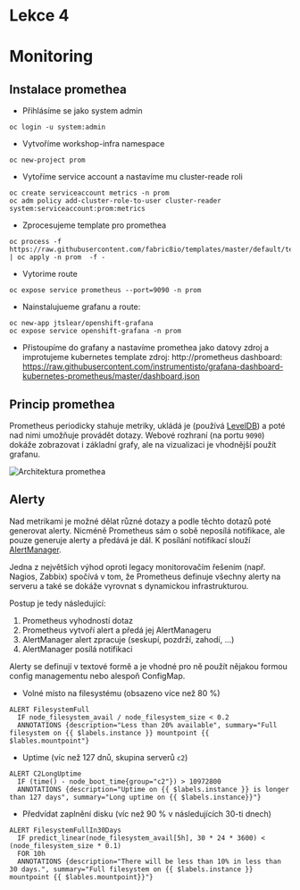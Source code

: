 # Lekce 4

# Monitoring

## Instalace promethea


* Přihlásíme se jako system admin
```
oc login -u system:admin
```
* Vytvoříme workshop-infra namespace
```
oc new-project prom
```
* Vytoříme service account a nastavíme mu cluster-reade roli
```
oc create serviceaccount metrics -n prom
oc adm policy add-cluster-role-to-user cluster-reader system:serviceaccount:prom:metrics
```
* Zprocesujeme template pro promethea
```
oc process -f https://raw.githubusercontent.com/fabric8io/templates/master/default/template/prometheus.json | oc apply -n prom  -f -
```
* Vytorime route
```
oc expose service prometheus --port=9090 -n prom
```

* Nainstalujueme grafanu a route:
```
oc new-app jtslear/openshift-grafana
oc expose service openshift-grafana -n prom
```

* Přistoupíme do grafany a nastavíme promethea jako datovy zdroj a improtujeme kubernetes template
zdroj: http://prometheus
dashboard: https://raw.githubusercontent.com/instrumentisto/grafana-dashboard-kubernetes-prometheus/master/dashboard.json


## Princip promethea

Prometheus periodicky stahuje metriky, ukládá je (používá [LevelDB](https://github.com/google/leveldb)) a poté nad nimi umožňuje provádět dotazy. Webové rozhraní (na portu `9090`) dokáže zobrazovat i základní grafy, ale na vizualizaci je vhodnější použít grafanu.


![Architektura promethea](https://prometheus.io/assets/architecture.svg)

## Alerty

Nad metrikami je možné dělat různé dotazy a podle těchto dotazů poté generovat alerty. Nicméně Prometheus sám o sobě neposílá notifikace, ale pouze generuje alerty a předává je dál. K posílání notifikací slouží [AlertManager](https://github.com/prometheus/alertmanager).

Jedna z největších výhod oproti legacy monitorovačím řešením (např. Nagios, Zabbix) spočívá v tom, že Prometheus definuje všechny alerty na serveru a také se dokáže vyrovnat s dynamickou infrastrukturou.


Postup je tedy následující:

1. Prometheus vyhodností dotaz
2. Prometheus vytvoří alert a předá jej AlertManageru
3. AlertManager alert zpracuje (seskupí, pozdrží, zahodí, ...)
4. AlertManager posílá notifikaci

Alerty se definují v textové formě a je vhodné pro ně použít nějakou formou config managementu nebo alespoň ConfigMap.

* Volné místo na filesystému (obsazeno více než 80 %)

```
ALERT FilesystemFull
  IF node_filesystem_avail / node_filesystem_size < 0.2
  ANNOTATIONS {description="Less than 20% available", summary="Full filesystem on {{ $labels.instance }} mountpoint {{ $lables.mountpoint"}
```

* Uptime (víc než 127 dnů, skupina serverů `c2`)

```
ALERT C2LongUptime
  IF (time() - node_boot_time{group="c2"}) > 10972800
  ANNOTATIONS {description="Uptime on {{ $labels.instance }} is longer than 127 days", summary="Long uptime on {{ $labels.instance}}"}
```

* Předvídat zaplnění disku (víc než 90 % v následujících 30-ti dnech)

```
ALERT FilesystemFullIn30Days
  IF predict_linear(node_filesystem_avail[5h], 30 * 24 * 3600) < (node_filesystem_size * 0.1)
  FOR 10h
  ANNOTATIONS {description="There will be less than 10% in less than 30 days.", summary="Full filesystem on {{ $labels.instance }} mountpoint {{ $lables.mountpoint}}"}
```
